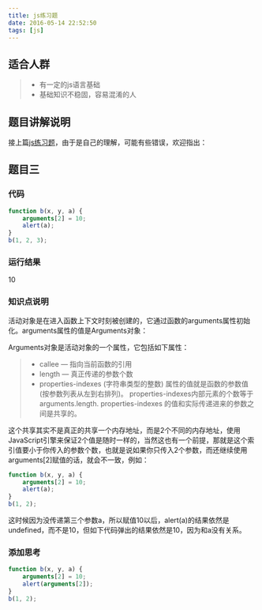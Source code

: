 ```yaml
---
title: js练习题
date: 2016-05-14 22:52:50
tags: [js]
---
```


## 适合人群
 > * 有一定的js语言基础
 > * 基础知识不稳固，容易混淆的人

## 题目讲解说明
接上篇[js练习题](http://leaves.miaoclub.cc/2016/05/13/js1/)，由于是自己的理解，可能有些错误，欢迎指出：

## 题目三

### 代码 
```javascript
function b(x, y, a) {
    arguments[2] = 10;
    alert(a);
}
b(1, 2, 3);
```
###  运行结果
10

### 知识点说明

活动对象是在进入函数上下文时刻被创建的，它通过函数的arguments属性初始化。arguments属性的值是Arguments对象：

Arguments对象是活动对象的一个属性，它包括如下属性：

 >* callee — 指向当前函数的引用
 >* length — 真正传递的参数个数
 >* properties-indexes (字符串类型的整数) 属性的值就是函数的参数值(按参数列表从左到右排列)。 properties-indexes内部元素的个数等于arguments.length. properties-indexes 的值和实际传递进来的参数之间是共享的。

这个共享其实不是真正的共享一个内存地址，而是2个不同的内存地址，使用JavaScript引擎来保证2个值是随时一样的，当然这也有一个前提，那就是这个索引值要小于你传入的参数个数，也就是说如果你只传入2个参数，而还继续使用arguments[2]赋值的话，就会不一致，例如：
 
```javascript
function b(x, y, a) {
    arguments[2] = 10;
    alert(a);
}
b(1, 2);
```
这时候因为没传递第三个参数a，所以赋值10以后，alert(a)的结果依然是undefined，而不是10，但如下代码弹出的结果依然是10，因为和a没有关系。

### 添加思考

```javascript
function b(x, y, a) {
    arguments[2] = 10;
    alert(arguments[2]);
}
b(1, 2);
```

